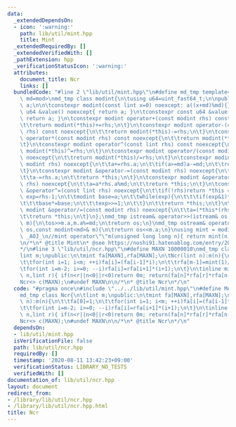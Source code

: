 ```yaml
---
data:
  _extendedDependsOn:
  - icon: ':warning:'
    path: lib/util/mint.hpp
    title: Mint
  _extendedRequiredBy: []
  _extendedVerifiedWith: []
  _pathExtension: hpp
  _verificationStatusIcon: ':warning:'
  attributes:
    document_title: Ncr
    links: []
  bundledCode: "#line 2 \"lib/util/mint.hpp\"\n#define md_tmp template<uint_fast64_t\
    \ md=mod>\nmd_tmp class modint{\n\tusing u64=uint_fast64_t;\n\npublic:\n\tu64\
    \ a;\n\n\tconstexpr modint(const lint x=0) noexcept: a((x+md)%md){}\n\tconstexpr\
    \ u64 &value() noexcept{ return a; }\n\tconstexpr const u64 &value() const noexcept{\
    \ return a; }\n\tconstexpr modint operator+(const modint rhs) const noexcept{\n\
    \t\treturn modint(*this)+=rhs;\n\t}\n\tconstexpr modint operator-(const modint\
    \ rhs) const noexcept{\n\t\treturn modint(*this)-=rhs;\n\t}\n\tconstexpr modint\
    \ operator*(const modint rhs) const noexcept{\n\t\treturn modint(*this)*=rhs;\n\
    \t}\n\tconstexpr modint operator^(const lint rhs) const noexcept{\n\t\treturn\
    \ modint(*this)^=rhs;\n\t}\n\tconstexpr modint operator/(const modint rhs) const\
    \ noexcept{\n\t\treturn modint(*this)/=rhs;\n\t}\n\tconstexpr modint &operator+=(const\
    \ modint rhs) noexcept{\n\t\ta+=rhs.a;\n\t\tif(a>=md)a-=md;\n\t\treturn *this;\n\
    \t}\n\tconstexpr modint &operator-=(const modint rhs) noexcept{\n\t\tif(a<rhs.a)a+=md;\n\
    \t\ta-=rhs.a;\n\t\treturn *this;\n\t}\n\tconstexpr modint &operator*=(const modint\
    \ rhs) noexcept{\n\t\ta=a*rhs.a%md;\n\t\treturn *this;\n\t}\n\tconstexpr modint\
    \ &operator^=(const lint rhs) noexcept{\n\t\tif(!rhs)return *this = 1;\n\t\tu64\
    \ exp=rhs-1;\n\t\tmodint base=a;\n\t\twhile(exp){\n\t\t\tif(exp&1)*this*=base;\n\
    \t\t\tbase*=base;\n\t\t\texp>>=1;\n\t\t}\n\t\treturn *this;\n\t}\n\tconstexpr\
    \ modint &operator/=(const modint rhs) noexcept{\n\t\ta=(*this*(rhs^(md-2))).a;\n\
    \t\treturn *this;\n\t}\n};\nmd_tmp istream& operator>>(istream& os,modint<md>&\
    \ m){\n\tos>>m.a,m.a%=md;\n\treturn os;\n}\nmd_tmp ostream& operator<<(ostream&\
    \ os,const modint<md>& m){\n\treturn os<<m.a;\n}\nusing mint = modint<>;\n//#ifndef\
    \ _AOJ_\n//mint operator\"\"m(unsigned long long n){ return mint(n); }\n//#endif\n\
    \n/*\n* @title Mint\n* @see https://noshi91.hatenablog.com/entry/2019/03/31/174006\n\
    */\n#line 3 \"lib/util/ncr.hpp\"\n#define MAXN 10000010\nmd_tmp class Ncr{\n\t\
    lint m;\npublic:\n\tmint fa[MAXN],rfa[MAXN];\n\tNcr(lint n):m(n){\n\t\tfa[0]=1;\n\
    \t\tfor(int i=1; i<m; ++i)fa[i]=(fa[i-1]*i);\n\t\trfa[m-1]=mint(1)/fa[m-1];\n\t\
    \tfor(int i=m-2; i>=0; --i)rfa[i]=rfa[i+1]*(i+1);\n\t}\n\tinline mint ncr(lint\
    \ n,lint r){ if(n<r||n<0||r<0)return 0m; return(fa[n]*rfa[r]*rfa[n-r]); }\n};\n\
    Ncr<> c(MAXN);\n#undef MAXN\n\n/*\n* @title Ncr\n*/\n"
  code: "#pragma once\n#include \"../../lib/util/mint.hpp\"\n#define MAXN 10000010\n\
    md_tmp class Ncr{\n\tlint m;\npublic:\n\tmint fa[MAXN],rfa[MAXN];\n\tNcr(lint\
    \ n):m(n){\n\t\tfa[0]=1;\n\t\tfor(int i=1; i<m; ++i)fa[i]=(fa[i-1]*i);\n\t\trfa[m-1]=mint(1)/fa[m-1];\n\
    \t\tfor(int i=m-2; i>=0; --i)rfa[i]=rfa[i+1]*(i+1);\n\t}\n\tinline mint ncr(lint\
    \ n,lint r){ if(n<r||n<0||r<0)return 0m; return(fa[n]*rfa[r]*rfa[n-r]); }\n};\n\
    Ncr<> c(MAXN);\n#undef MAXN\n\n/*\n* @title Ncr\n*/\n"
  dependsOn:
  - lib/util/mint.hpp
  isVerificationFile: false
  path: lib/util/ncr.hpp
  requiredBy: []
  timestamp: '2020-08-11 13:42:23+09:00'
  verificationStatus: LIBRARY_NO_TESTS
  verifiedWith: []
documentation_of: lib/util/ncr.hpp
layout: document
redirect_from:
- /library/lib/util/ncr.hpp
- /library/lib/util/ncr.hpp.html
title: Ncr
---
```

